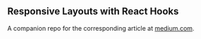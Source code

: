 ## Responsive Layouts with React Hooks

A companion repo for the corresponding article at [medium.com](https://medium.com/article-link).
